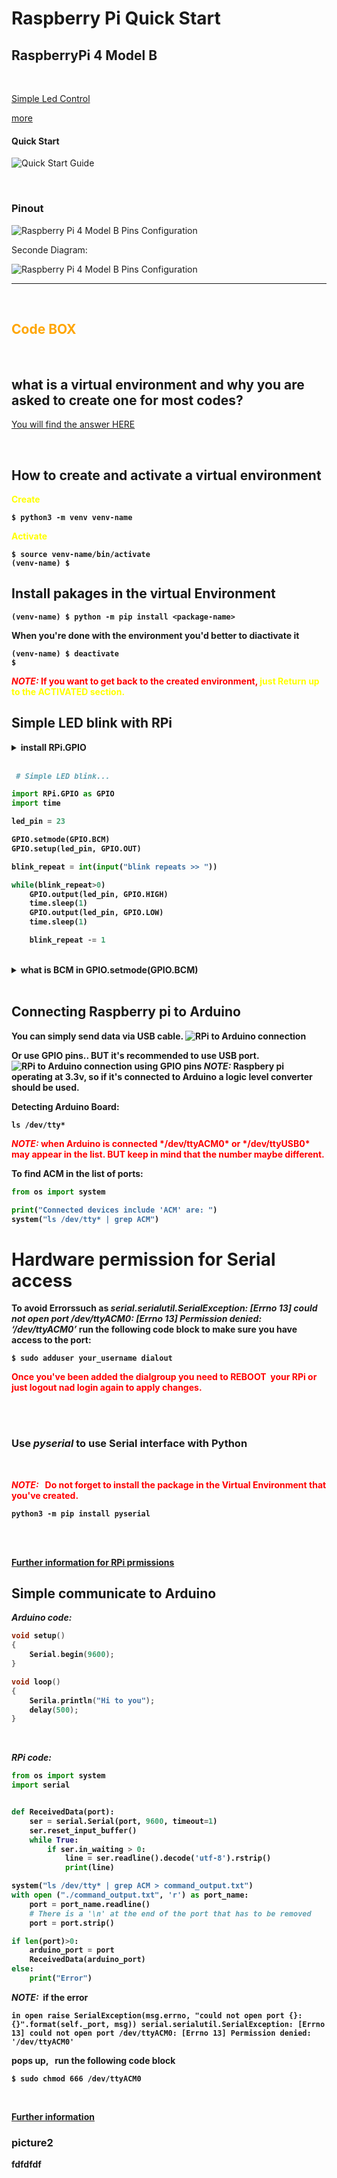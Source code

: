 # Raspberry Pi Quick Start

## RaspberryPi 4 Model B

<br>

[Simple Led Control](#simple-led-control)

[more](#picture2)


#### Quick Start

![Quick Start Guide](./pics/quickstart1.png)

<br>

### Pinout

![Raspberry Pi 4 Model B Pins Configuration](./pics/GPIO-Pinout-Diagram-2.png)

Seconde Diagram: 

![Raspberry Pi 4 Model B Pins Configuration](./pics/R-Pi-4-GPIO-Pinout.jpg)

----

<br>

<h2><span style = "color : orange">Code BOX </span></h2>

<br>

## what is a virtual environment and why you are asked to create one for most codes? 

[You will find the answer HERE](https://realpython.com/python-virtual-environments-a-primer/#activate-it)

<br>

## How to create and activate a virtual environment

<span style = "color : yellow"> <b> Create<b> </span>

```Shell
$ python3 -m venv venv-name
```
<span style = "color : yellow"> <b> Activate<b> </span>

```Shell
$ source venv-name/bin/activate
(venv-name) $
```

## Install pakages in the virtual Environment 

```Shell
(venv-name) $ python -m pip install <package-name>
```

**When you're done with the environment you'd better to diactivate it**

```Shell
(venv-name) $ deactivate
$
```

<span style = "color : red">
<b><em>NOTE:</em><b> If you want to get back to the created environment, <span style = "color : yellow">  just Return up to the <b>ACTIVATED<b> section. </span> 
</span>

<br>

## Simple LED blink with RPi

<details><summary>install RPi.GPIO</summary>
<p>

***NOTE:*** install this module in virtual environment.
```
pip install RPi.GPIO
```

<br>

</p>
</details>

<br>

```py
 # Simple LED blink...

import RPi.GPIO as GPIO  
import time

led_pin = 23

GPIO.setmode(GPIO.BCM)
GPIO.setup(led_pin, GPIO.OUT)

blink_repeat = int(input("blink repeats >> "))

while(blink_repeat>0)
    GPIO.output(led_pin, GPIO.HIGH)
    time.sleep(1)
    GPIO.output(led_pin, GPIO.LOW)
    time.sleep(1)

    blink_repeat -= 1
```

<br>

<details><summary> what is BCM in GPIO.setmode(GPIO.BCM) </summary>
<p>
There are two kinds of Input and Output pin numbering for the Raspberry pi. One is the BCM and the other is BOARD. Basically these pin numberings are useful for writing python script for the Raspberry Pi. 

<br>

**GPIO BOARD**– This type of pin numbering refers to the number of the pin in the plug, i.e, the numbers printed on the board, for example, P1. The advantage of this type of numbering is, it will not change even though the version of board changes.

**GPIO BCM**– The BCM option refers to the pin by “Broadcom SOC Channel. They signify the Broadcom SOC channel designation. The BCM channel changes as the version number changes.

**Broadcom SOC Channel**– BCM refers to the “Broadcom SOC channel” number, which is the numbering inside the chip which is used on the Raspberry Pi. These numbers changed between board versions as you can see in the previous tables for the 26-pin header type 1 versus 2, and or not sequential. 


***NOTE:***
The BCM numbers changed between versions of the Pi1 Model B, and you’ll need to work out which one you have guide here. So it may be safer to use the BOARD numbers if you are going to use more than one Raspberry Pi in a project.

<br>

In a nutshell, BCM pins maybe differ in raspberrypi's boards but Board pins are the same.

[Further details](https://iot4beginners.com/difference-between-bcm-and-board-pin-numbering-in-raspberry-pi/) 

<br>
</p>
</details>

<br>

## Connecting Raspberry pi to Arduino

You can simply send data via USB cable.
![RPi to Arduino connection](./pics/raspberrypi_arduino_uno_serial_usb.png)
<br>

Or use GPIO pins.. BUT it's recommended to use USB port.
![RPi to Arduino connection using GPIO pins](./pics/raspberrypi_arduino_serial_gpio.png)
***NOTE:*** Raspbery pi operating at 3.3v, so if it's connected to Arduino a logic level converter should be used.

**Detecting Arduino Board:**

```
ls /dev/tty*
```
<span style = "color:red">
<b><em>NOTE:</em></b> when Arduino is connected */dev/ttyACM0* or */dev/ttyUSB0* may appear in the list. BUT keep in mind that the number maybe different.
</span>

<br>

**To find ACM in the list of ports:**
```py
from os import system

print("Connected devices include 'ACM' are: ")
system("ls /dev/tty* | grep ACM")
```



# Hardware permission for Serial access
To avoid Errorssuch as ***serial.serialutil.SerialException: [Errno 13] could not open port /dev/ttyACM0: [Errno 13] Permission denied: ‘/dev/ttyACM0’*** run the following code block to make sure you have access to the port:

```Shell
$ sudo adduser your_username dialout
```
<span style="color:red">
Once you've been added the dialgroup you need to <b>REBOOT</b> &nbsp;your RPi or just logout nad login again to apply changes.
</span>

<br><br>

### Use ***pyserial*** to use Serial interface with Python 
<br>

<span style = "color : red"> <b><em>NOTE:</em><b> &nbsp; Do not forget to install the package in the <b> Virtual Environment </b> that you've created.


```Shell
python3 -m pip install pyserial
```
<br>
<span>
<br>

[Further information for RPi prmissions](https://roboticsbackend.com/raspberry-pi-hardware-permissions/)


## Simple communicate to Arduino
***Arduino code:***

```ino
void setup()
{
    Serial.begin(9600);
}

void loop()
{
    Serila.println("Hi to you");
    delay(500);
}
```
<br>

***RPi code:***
```py 
from os import system
import serial


def ReceivedData(port):
    ser = serial.Serial(port, 9600, timeout=1)
    ser.reset_input_buffer()
    while True:
        if ser.in_waiting > 0:
            line = ser.readline().decode('utf-8').rstrip()
            print(line)

system("ls /dev/tty* | grep ACM > command_output.txt")
with open ("./command_output.txt", 'r') as port_name:
    port = port_name.readline()
    # There is a '\n' at the end of the port that has to be removed
    port = port.strip()

if len(port)>0:
    arduino_port = port
    ReceivedData(arduino_port)
else:
    print("Error")

```

***NOTE:*** &nbsp;if the error

`in open
    raise SerialException(msg.errno, "could not open port {}: {}".format(self._port, msg))
    serial.serialutil.SerialException: [Errno 13] could not open port /dev/ttyACM0: [Errno 13] Permission denied: '/dev/ttyACM0'` 

pops up, &nbsp; run the following code block


```Shell
$ sudo chmod 666 /dev/ttyACM0
```

<br>

[Further information](https://roboticsbackend.com/raspberry-pi-arduino-serial-communication/)


### picture2

fdfdfdf
